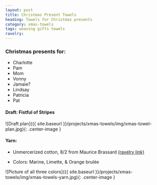 ```yaml
---
layout: post
title: Christmas Present Towels
heading: Towels for Christmas presents
category: xmas-towels
tags: weaving gifts towels
ravelry:
---
```

### Christmas presents for:
- Charlotte
- Pam
- Mom
- Vonny
- Jamaie?
- Lindsay
- Patricia
- Pat


#### Draft: <span class="h4">Fistful of Stripes
![Draft plan]({{ site.baseurl }}/projects/xmas-towels/img/xmas-towel-plan.jpg){: .center-image }
	
#### Yarn:
- Unmercerized cotton, 8/2 from Maurice Brassard [(ravelry link)](http://www.ravelry.com/yarns/library/maurice-brassard-et-fils-inc-8-2-unmercerized-cotton)

- Colors: Marine, Limette, & Orange brulée

![Picture of all three colors]({{ site.baseurl }}/projects/xmas-towels/img/xmas-towels-yarn.jpg){: .center-image }